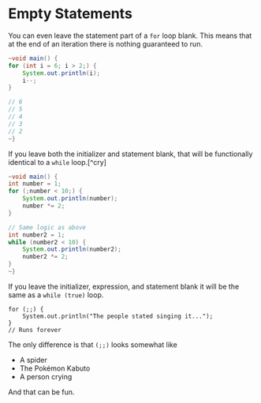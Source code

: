 # Empty Statements

You can even leave the statement part of a `for` loop blank. This means that at
the end of an iteration there is nothing guaranteed to run.

```java
~void main() {
for (int i = 6; i > 2;) {
    System.out.println(i);
    i--;
}

// 6
// 5
// 4
// 3
// 2
~}
```

If you leave both the initializer and statement blank, that will be functionally identical to a `while` loop.[^cry]

```java
~void main() {
int number = 1;
for (;number < 10;) {
    System.out.println(number);
    number *= 2;
}

// Same logic as above
int number2 = 1;
while (number2 < 10) {
    System.out.println(number2);
    number2 *= 2;
}
~}
```

If you leave the initializer, expression, and statement blank it will be the same as a `while (true)` loop.

```java,no_run
for (;;) {
    System.out.println("The people stated singing it...");
}
// Runs forever
```

The only difference is that `(;;)` looks somewhat like

- A spider
- The Pokémon Kabuto
- A person crying

And that can be fun.

